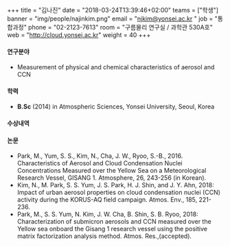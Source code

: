 +++
title = "김나진"
date = "2018-03-24T13:39:46+02:00"
teams = ["학생"]
banner = "img/people/najinkim.png"
email = "njkim@yonsei.ac.kr "
job = "통합과정"
phone = "02-2123-7613"
room = "구름물리 연구실 / 과학관 530A호"
web = "http://cloud.yonsei.ac.kr"
weight = 40
+++

#### 연구분야
+ Measurement of physical and chemical characteristics of aerosol and CCN

#### 학력
 + **B.Sc** (2014) in Atmospheric Sciences, Yonsei University, Seoul, Korea

#### 수상내역

#### 논문
+ Park, M., Yum, S. S., Kim, N., Cha, J. W., Ryoo, S.-B., 2016. Characteristics of Aerosol and Cloud Condensation Nuclei Concentrations Measured over the Yellow Sea on a Meteorological Research Vessel, GISANG 1. Atmosphere, 26, 243-256 (in Korean).
+ Kim, N., M. Park, S. S. Yum, J. S. Park, H. J. Shin, and J. Y. Ahn, 2018: Impact of urban aerosol properties on cloud condensation nuclei (CCN) activity during the KORUS-AQ field campaign. Atmos. Env., 185, 221-236.
+ Park, M., S. S. Yum, N. Kim, J. W. Cha, B. Shin, S. B. Ryoo, 2018: Characterization of submicron aerosols and CCN measured over the Yellow sea onboard the Gisang 1 research vessel using the positive matrix factorization analysis method. Atmos. Res.,(accepted).